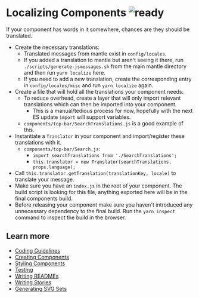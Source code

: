 # Localizing Components ![ready](status-images/ready.svg)

If your component has words in it somewhere, chances are they should be translated.
- Create the necessary translations:
	- Translated messages from mantle exist in `config/locales`.
	- If you added a translation to mantle but aren't seeing it there, run `./scripts/generate-jsmessages.sh` from the main mantle directory and then run `yarn localize` here.
	- If you need to add a new translation, create the corresponding entry in `config/locales/misc` and run `yarn localize` again.
- Create a file that will hold all the translations your component needs:
	- To reduce overhead, create a layer that will only import relevant translations which can then be imported into your component.
		- This is a manual/tedious process for now, hopefully with the next ES update `import` will support variables.
	- `components/top-bar/SearchTranslations.js` is a good example of this.
- Instantiate a `Translator` in your component and import/register these translations with it.
	- `components/top-bar/Search.js`:
		- `import searchTranslations from './SearchTranslations';`
		- `this.translator = new Translator(searchTranslations, props.language);`
- Call `this.translator.getTranslation(translationKey, locale)` to translate your message.
- Make sure you have an `index.js` in the root of your component. The build script is looking for this file, anything exported here will be in the final components build.
- Before releasing your component make sure you haven't introduced any unnecessary dependency to the final build. Run the `yarn inspect` command to inspect the build in the browser.

## Learn more

- [Coding Guidelines](https://github.com/gawkermedia/kinja-mantle/blob/master/packages/kinja-components/doc/contributing/CODING.md)
- [Creating Components](https://github.com/gawkermedia/kinja-mantle/blob/master/packages/kinja-components/doc/contributing/CREATING.md)
- [Styling Components](https://github.com/gawkermedia/kinja-mantle/blob/master/packages/kinja-components/doc/contributing/STYLING.md)
- [Testing](https://github.com/gawkermedia/kinja-mantle/blob/master/packages/kinja-components/doc/contributing/TESTING.md)
- [Writing READMEs](https://github.com/gawkermedia/kinja-mantle/blob/master/packages/kinja-components/doc/contributing/READMES.md)
- [Writing Stories](https://github.com/gawkermedia/kinja-mantle/blob/master/packages/kinja-components/doc/contributing/STORIES.md)
- [Generating SVG Sets](https://github.com/gawkermedia/kinja-mantle/blob/master/packages/kinja-components/doc/contributing/GENERATING.md)
